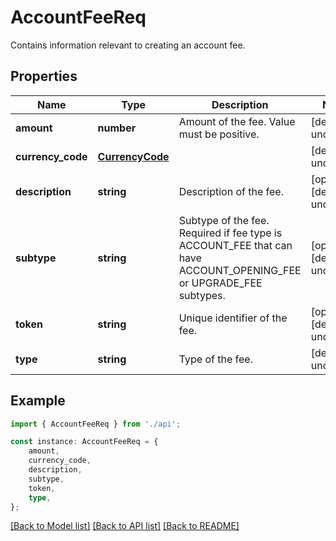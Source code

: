 # AccountFeeReq

Contains information relevant to creating an account fee.

## Properties

Name | Type | Description | Notes
------------ | ------------- | ------------- | -------------
**amount** | **number** | Amount of the fee.  Value must be positive. | [default to undefined]
**currency_code** | [**CurrencyCode**](CurrencyCode.md) |  | [default to undefined]
**description** | **string** | Description of the fee. | [optional] [default to undefined]
**subtype** | **string** | Subtype of the fee. Required if fee type is ACCOUNT_FEE that can have ACCOUNT_OPENING_FEE or UPGRADE_FEE subtypes. | [optional] [default to undefined]
**token** | **string** | Unique identifier of the fee. | [optional] [default to undefined]
**type** | **string** | Type of the fee. | [default to undefined]

## Example

```typescript
import { AccountFeeReq } from './api';

const instance: AccountFeeReq = {
    amount,
    currency_code,
    description,
    subtype,
    token,
    type,
};
```

[[Back to Model list]](../README.md#documentation-for-models) [[Back to API list]](../README.md#documentation-for-api-endpoints) [[Back to README]](../README.md)
